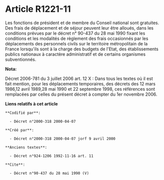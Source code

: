 # Article R1221-11

Les fonctions de président et de membre du Conseil national sont gratuites. Des frais de déplacement et de séjour peuvent
leur être alloués, dans les conditions prévues par le décret n° 90-437 du 28 mai 1990 fixant les conditions et les modalités
de règlement des frais occasionnés par les déplacements des personnels civils sur le territoire métropolitain de la France
lorsqu'ils sont à la charge des budgets de l'Etat, des établissements publics nationaux à caractère administratif et de
certains organismes subventionnés.

**Nota:**

Décret 2006-781 du 3 juillet 2006 art. 12 X : Dans tous les textes où il est fait mention, pour les déplacements temporaires,
des décrets des 12 mars 1986,12 avril 1989,28 mai 1990 et 22 septembre 1998, ces références sont remplacées par celles du
présent décret à compter du 1er novembre 2006.

**Liens relatifs à cet article**

	**Codifié par**:

	  - Décret n°2000-318 2000-04-07

	**Créé par**:

	  - Décret n°2000-318 2000-04-07 jorf 9 avril 2000

	**Anciens textes**:

	  - Décret n°924-1206 1992-11-16 art. 11

	**Cite**:

	  - Décret n°90-437 du 28 mai 1990 (V)
